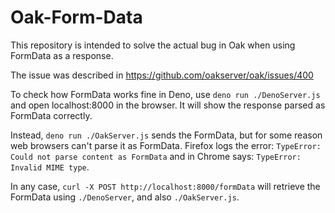 # Oak-Form-Data
This repository is intended to solve the actual bug in Oak when using FormData as a response.

The issue was described in https://github.com/oakserver/oak/issues/400

To check how FormData works fine in Deno, use `deno run ./DenoServer.js` and open localhost:8000 in the browser. It will show the response parsed as FormData correctly.

Instead, `deno run ./OakServer.js` sends the FormData, but for some reason web browsers can't parse it as FormData. Firefox logs the error: `TypeError: Could not parse content as FormData` and in Chrome says: `TypeError: Invalid MIME type`.

In any case, `curl -X POST http://localhost:8000/formData` will retrieve the FormData using `./DenoServer`, and also `./OakServer.js`.
